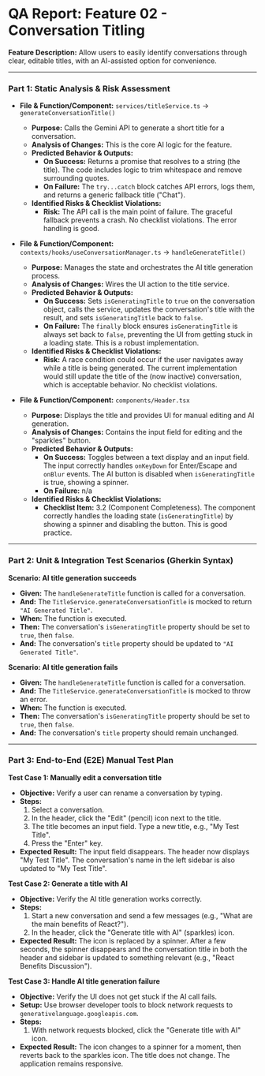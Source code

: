 # QA Report: Feature 02 - Conversation Titling

**Feature Description:** Allow users to easily identify conversations through clear, editable titles, with an AI-assisted option for convenience.

---

### **Part 1: Static Analysis & Risk Assessment**

*   **File & Function/Component:** `services/titleService.ts` -> `generateConversationTitle()`
    *   **Purpose:** Calls the Gemini API to generate a short title for a conversation.
    *   **Analysis of Changes:** This is the core AI logic for the feature.
    *   **Predicted Behavior & Outputs:**
        *   **On Success:** Returns a promise that resolves to a string (the title). The code includes logic to trim whitespace and remove surrounding quotes.
        *   **On Failure:** The `try...catch` block catches API errors, logs them, and returns a generic fallback title ("Chat").
    *   **Identified Risks & Checklist Violations:**
        *   **Risk:** The API call is the main point of failure. The graceful fallback prevents a crash. No checklist violations. The error handling is good.

*   **File & Function/Component:** `contexts/hooks/useConversationManager.ts` -> `handleGenerateTitle()`
    *   **Purpose:** Manages the state and orchestrates the AI title generation process.
    *   **Analysis of Changes:** Wires the UI action to the title service.
    *   **Predicted Behavior & Outputs:**
        *   **On Success:** Sets `isGeneratingTitle` to `true` on the conversation object, calls the service, updates the conversation's title with the result, and sets `isGeneratingTitle` back to `false`.
        *   **On Failure:** The `finally` block ensures `isGeneratingTitle` is always set back to `false`, preventing the UI from getting stuck in a loading state. This is a robust implementation.
    *   **Identified Risks & Checklist Violations:**
        *   **Risk:** A race condition could occur if the user navigates away while a title is being generated. The current implementation would still update the title of the (now inactive) conversation, which is acceptable behavior. No checklist violations.

*   **File & Function/Component:** `components/Header.tsx`
    *   **Purpose:** Displays the title and provides UI for manual editing and AI generation.
    *   **Analysis of Changes:** Contains the input field for editing and the "sparkles" button.
    *   **Predicted Behavior & Outputs:**
        *   **On Success:** Toggles between a text display and an input field. The input correctly handles `onKeyDown` for Enter/Escape and `onBlur` events. The AI button is disabled when `isGeneratingTitle` is true, showing a spinner.
        *   **On Failure:** n/a
    *   **Identified Risks & Checklist Violations:**
        *   **Checklist Item:** 3.2 (Component Completeness). The component correctly handles the loading state (`isGeneratingTitle`) by showing a spinner and disabling the button. This is good practice.

---

### **Part 2: Unit & Integration Test Scenarios (Gherkin Syntax)**

**Scenario: AI title generation succeeds**
*   **Given:** The `handleGenerateTitle` function is called for a conversation.
*   **And:** The `TitleService.generateConversationTitle` is mocked to return `"AI Generated Title"`.
*   **When:** The function is executed.
*   **Then:** The conversation's `isGeneratingTitle` property should be set to `true`, then `false`.
*   **And:** The conversation's `title` property should be updated to `"AI Generated Title"`.

**Scenario: AI title generation fails**
*   **Given:** The `handleGenerateTitle` function is called for a conversation.
*   **And:** The `TitleService.generateConversationTitle` is mocked to throw an error.
*   **When:** The function is executed.
*   **Then:** The conversation's `isGeneratingTitle` property should be set to `true`, then `false`.
*   **And:** The conversation's `title` property should remain unchanged.

---

### **Part 3: End-to-End (E2E) Manual Test Plan**

**Test Case 1: Manually edit a conversation title**
*   **Objective:** Verify a user can rename a conversation by typing.
*   **Steps:**
    1.  Select a conversation.
    2.  In the header, click the "Edit" (pencil) icon next to the title.
    3.  The title becomes an input field. Type a new title, e.g., "My Test Title".
    4.  Press the "Enter" key.
*   **Expected Result:** The input field disappears. The header now displays "My Test Title". The conversation's name in the left sidebar is also updated to "My Test Title".

**Test Case 2: Generate a title with AI**
*   **Objective:** Verify the AI title generation works correctly.
*   **Steps:**
    1.  Start a new conversation and send a few messages (e.g., "What are the main benefits of React?").
    2.  In the header, click the "Generate title with AI" (sparkles) icon.
*   **Expected Result:** The icon is replaced by a spinner. After a few seconds, the spinner disappears and the conversation title in both the header and sidebar is updated to something relevant (e.g., "React Benefits Discussion").

**Test Case 3: Handle AI title generation failure**
*   **Objective:** Verify the UI does not get stuck if the AI call fails.
*   **Setup:** Use browser developer tools to block network requests to `generativelanguage.googleapis.com`.
*   **Steps:**
    1.  With network requests blocked, click the "Generate title with AI" icon.
*   **Expected Result:** The icon changes to a spinner for a moment, then reverts back to the sparkles icon. The title does not change. The application remains responsive.
